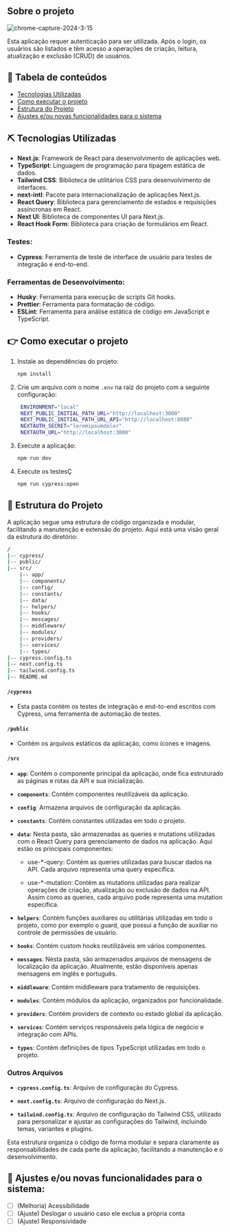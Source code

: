 ## Sobre o projeto

![chrome-capture-2024-3-15](https://github.com/Keemluvr/metrix/assets/31359251/6f256e20-6352-45d1-b524-8a1b7e9f1c38)

Esta aplicação requer autenticação para ser utilizada. Após o login, os usuários são listados e têm acesso a operações de criação, leitura, atualização e exclusão (CRUD) de usuários.

## 📝 Tabela de conteúdos

- [Tecnologias Utilizadas](#%EF%B8%8F-tecnologias-utilizadas)
- [Como executar o projeto](#point_right-como-executar-o-projeto)
- [Estrutura do Projeto](#mag_right-estrutura-do-projeto)
- [Ajustes e/ou novas funcionalidades para o sistema](#-ajustes-eou-novas-funcionalidades-para-o-sistema)

## ⛏️ Tecnologias Utilizadas

- **Next.js**: Framework de React para desenvolvimento de aplicações web.
- **TypeScript**: Linguagem de programação para tipagem estática de dados.
- **Tailwind CSS**: Biblioteca de utilitários CSS para desenvolvimento de interfaces.
- **next-intl**: Pacote para internacionalização de aplicações Next.js.
- **React Query**: Biblioteca para gerenciamento de estados e requisições assíncronas em React.
- **Next UI**: Biblioteca de componentes UI para Next.js.
- **React Hook Form**: Biblioteca para criação de formulários em React.

### Testes:

- **Cypress**: Ferramenta de teste de interface de usuário para testes de integração e end-to-end.

### Ferramentas de Desenvolvimento:

- **Husky**: Ferramenta para execução de scripts Git hooks.
- **Prettier**: Ferramenta para formatação de código.
- **ESLint**: Ferramenta para análise estática de código em JavaScript e TypeScript.

## :point_right: Como executar o projeto

1. Instale as dependências do projeto:

   ```sh
   npm install
   ```

2. Crie um arquivo com o nome `.env` na raiz do projeto com a seguinte configuração:

   ```sh
    ENVIRONMENT="local"
    NEXT_PUBLIC_INITIAL_PATH_URL="http://localhost:3000"
    NEXT_PUBLIC_INITIAL_PATH_URL_API="http://localhost:8080"
    NEXTAUTH_SECRET="loremipsumdolor"
    NEXTAUTH_URL="http://localhost:3000"
   ```

3. Execute a aplicação:

   ```sh
   npm run dev
   ```

4. Execute os testesÇ
   ```sh
   npm run cypress:open
   ```

## :mag_right: Estrutura do Projeto

A aplicação segue uma estrutura de código organizada e modular, facilitando a manutenção e extensão do projeto. Aqui está uma visão geral da estrutura do diretório:

```sh
/
|-- cypress/
|-- public/
|-- src/
    |-- app/
    |-- components/
    |-- config/
    |-- constants/
    |-- data/
    |-- helpers/
    |-- hooks/
    |-- messages/
    |-- middleware/
    |-- modules/
    |-- providers/
    |-- services/
    |-- types/
|-- cypress.config.ts
|-- next.config.ts
|-- tailwind.config.ts
|-- README.md
```

#### `/cypress`

- Esta pasta contém os testes de integração e end-to-end escritos com Cypress, uma ferramenta de automação de testes.

#### `/public`

- Contém os arquivos estáticos da aplicação, como ícones e imagens.

#### `/src`

- **`app`**: Contém o componente principal da aplicação, onde fica estruturado as páginas e rotas da API e sua inicialização.

- **`components`**: Contém componentes reutilizáveis da aplicação.

- **`config`**: Armazena arquivos de configuração da aplicação.

- **`constants`**: Contém constantes utilizadas em todo o projeto.

- **`data`**: Nesta pasta, são armazenadas as queries e mutations utilizadas com o React Query para gerenciamento de dados na aplicação. Aqui estão os principais componentes:

  - use-\*-query: Contém as queries utilizadas para buscar dados na API. Cada arquivo representa uma query específica.

  - use-\*-mutation: Contém as mutations utilizadas para realizar operações de criação, atualização ou exclusão de dados na API. Assim como as queries, cada arquivo pode representa uma mutation específica.

- **`helpers`**: Contém funções auxiliares ou utilitárias utilizadas em todo o projeto, como por exemplo o guard, que possui a função de auxiliar no controle de permissões de usuário.

- **`hooks`**: Contém custom hooks reutilizáveis em vários componentes.

- **`messages`**: Nesta pasta, são armazenados arquivos de mensagens de localização da aplicação. Atualmente, estão disponíveis apenas mensagens em inglês e português.

- **`middleware`**: Contém middleware para tratamento de requisições.

- **`modules`**: Contém módulos da aplicação, organizados por funcionalidade.

- **`providers`**: Contém providers de contexto ou estado global da aplicação.

- **`services`**: Contém serviços responsáveis pela lógica de negócio e integração com APIs.

- **`types`**: Contém definições de tipos TypeScript utilizadas em todo o projeto.

### Outros Arquivos

- **`cypress.config.ts`**: Arquivo de configuração do Cypress.

- **`next.config.ts`**: Arquivo de configuração do Next.js.

- **`tailwind.config.ts`**: Arquivo de configuração do Tailwind CSS, utilizado para personalizar e ajustar as configurações do Tailwind, incluindo temas, variantes e plugins.

Esta estrutura organiza o código de forma modular e separa claramente as responsabilidades de cada parte da aplicação, facilitando a manutenção e o desenvolvimento.

## 🔨 Ajustes e/ou novas funcionalidades para o sistema:

- [ ] (Melhoria) Acessibilidade
- [ ] (Ajuste) Deslogar o usuário caso ele exclua a própria conta
- [ ] (Ajuste) Responsividade
